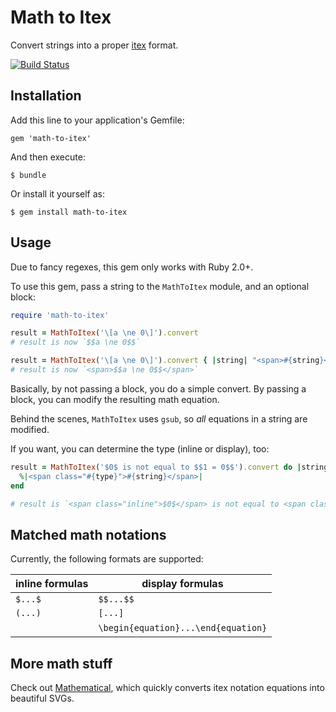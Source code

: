 # Math to Itex

Convert strings into a proper [itex](http://golem.ph.utexas.edu/~distler/blog/itex2MML.html) format.

[![Build Status](https://travis-ci.org/gjtorikian/math-to-itex.svg?branch=master)](https://travis-ci.org/gjtorikian/math-to-itex)

## Installation

Add this line to your application's Gemfile:

    gem 'math-to-itex'

And then execute:

    $ bundle

Or install it yourself as:

    $ gem install math-to-itex

## Usage

Due to fancy regexes, this gem only works with Ruby 2.0+.

To use this gem, pass a string to the `MathToItex` module, and an optional block:

``` ruby
require 'math-to-itex'

result = MathToItex('\[a \ne 0\]').convert
# result is now `$$a \ne 0$$`

result = MathToItex('\[a \ne 0\]').convert { |string| "<span>#{string}</span>" }
# result is now `<span>$$a \ne 0$$</span>`
```

Basically, by not passing a block, you do a simple convert. By passing a block,
you can modify the resulting math equation.

Behind the scenes, `MathToItex` uses `gsub`, so *all* equations in a string are
modified.

If you want, you can determine the type (inline or display), too:

``` ruby
result = MathToItex('$0$ is not equal to $$1 = 0$$').convert do |string, type|
  %|<span class="#{type}">#{string}</span>|
end

# result is `<span class="inline">$0$</span> is not equal to <span class="display">$$1 = 0$$</span>`
```

## Matched math notations

Currently, the following formats are supported:

| inline formulas | display formulas |
| ------------- |-------------|
| `$...$`      | `$$...$$`
| `(...)`      | `[...]`
| &nbsp;      | `\begin{equation}...\end{equation}`

## More math stuff

Check out [Mathematical](https://github.com/gjtorikian/mathematical), which quickly
converts itex notation equations into beautiful SVGs.

